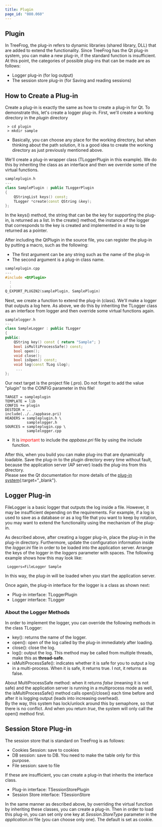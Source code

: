 ```yaml
---
title: Plugin
page_id: "080.060"
---
```


## Plugin

In TreeFrog, the plug-in refers to dynamic libraries (shared library, DLL) that are added to extend the functionality. Since TreeFrog has the Qt plug-in system, you can make a new plug-in, if the standard function is insufficient. At this point, the categories of possible plug-ins that can be made are as follows:

* Logger plug-in (for log output)
* The session store plug-in (for Saving and reading sessions)
 
## How to Create a Plug-in

Create a plug-in is exactly the same as how to create a plug-in for Qt. To demonstrate this, let's create a logger plug-in. First, we'll create a working directory in the *plugin* directory

```
 > cd plugin 
 > mkdir sample
```

- Basically, you can choose any place for the working directory, but when thinking about the path solution, it is a good idea to create the working directory as just previously mentioned above.

We'll create a plug-in wrapper class (TLoggerPlugin in this example). We do this by inheriting the class as an interface and then we override some of the virtual functions.

```c++
sampleplugin.h
---
class SamplePlugin : public TLoggerPlugin
{
    QStringList keys() const;
    TLogger *create(const QString &key);
};
```
 
In the keys() method, the string that can be the key for supporting the plug-in, is returned as a list. In the create() method, the instance of the logger that corresponds to the key is created and implemented in a way to be returned as a pointer.

After including the QtPlugin in the source file, you can register the plug-in by putting a macro, such as the following: 

* The first argument can be any string such as the name of the plug-in
* The second argument is a plug-in class name.

```c++
sampleplugin.cpp
---
#include <QtPlugin>
  :
  :
Q_EXPORT_PLUGIN2(samplePlugin, SamplePlugin)
```

Next, we create a function to extend the plug-in (class). We'll make a logger that outputs a log here. As above, we do this by inheriting the TLogger class as an interface from logger and then override some virtual functions again.

```c++
samplelogger.h
---
class SampleLogger : public TLogger
{
public:
    QString key() const { return "Sample"; }
    bool isMultiProcessSafe() const;
    bool open();
    void close();
    bool isOpen() const;
    void log(const TLog &log);
     ...
};
``` 
 
Our next target is the project file (.pro). Do not forget to add the value "plugin" to the CONFIG parameter in this file!

```
TARGET = sampleplugin
TEMPLATE = lib
CONFIG += plugin
DESTDIR = ..
include(../../appbase.pri)
HEADERS = sampleplugin.h \
          samplelogger.h
SOURCES = sampleplugin.cpp \
          samplelogger.cpp
```

- It is <span style="color: red">important</span> to include the *appbase.pri* file by using the include function.

After this, when you build you can make plug-ins that are dynamically loadable. Save the plug-in to the plugin directory every time without fault, because the application server (AP server) loads the plug-ins from this directory.<br>
Please see the Qt documentation for more details of the [plug-in system](http://doc.qt.io/qt-5/plugins-howto.html){:target="_blank"}.

## Logger Plug-in

FileLogger is a basic logger that outputs the log inside a file. However, it may be insufficient depending on the requirements. For example, if a log is used to save as a database or as a log file that you want to keep by rotation, you may want to extend the functionality using the mechanism of the plug-in.

As described above, after creating a logger plug-in, place the plug-in in the plug-in directory. Furthermore, update the configuration information inside the *logger.ini* file in order to be loaded into the application server. Arrange the keys of the logger in the *loggers* parameter with spaces. The following example shows how this may look like:

```
 Loggers=FileLogger Sample
```

In this way, the plug-in will be loaded when you start the application server.

Once again, the plug-in interface for the logger is a class as shown next:

* Plug-in interface: TLoggerPlugin
* Logger interface: TLogger

### About the Logger Methods

In order to implement the logger, you can override the following methods in the class TLogger:

* key(): returns the name of the logger.
* open(): open of the log called by the plug-in immediately after loading.
* close(): close the log.
* log(): output the log. This method may be called from multiple threads, make this as **thread-safe**.
* isMultiProcessSafe(): indicates whether it is safe for you to output a log in a multi-process. When it is safe, it returns true. I not, it returns as false.

About MultiProcessSafe method: when it returns *false* (meaning it is not safe) and the application server is running in a multiprocess mode as well, the isMultiProcessSafe() method calls open()/close() each time before and after it is logging output (leads into increasing overhead).<br> 
By the way, this system has lock/unlock around this by semaphore, so that there is no conflict. And when you return *true*, the system will only call the open() method first.

## Session Store Plug-in

The session store that is standard on TreeFrog is as follows:

* Cookies Session: save to cookies
* DB session: save to DB. You need to make the table only for this purpose.
* File session: save to file

If these are insufficient, you can create a plug-in that inherits the interface class.

* Plug-in interface: TSessionStorePlugin
* Session Store interface: TSessionStore

In the same manner as described above, by overriding the virtual function by inheriting these classes, you can create a plug-in. Then in order to load this plug-in, you can set only one key at *Session.StoreType* parameter in the *application.ini* file (you can choose only one). The default is set as cookie.